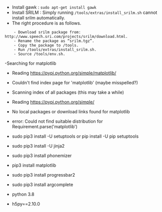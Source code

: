 - Install gawk : `sudo apt-get install gawk`
- Install SRILM : Simply running `/tools/extras/install_srilm.sh` cannot install srilm automatically.
- The right procedure is as follows.
```
    - Download srilm package from: http://www.speech.sri.com/projects/srilm/download.html.
    - Rename the package as “srilm.tgz”.
    - Copy the package to /tools.
    - Run /tools/extras/install_srilm.sh.
    - Source /tools/env.sh.
```
-Searching for matplotlib
  - Reading https://pypi.python.org/simple/matplotlib/
  - Couldn't find index page for 'matplotlib' (maybe misspelled?)
  - Scanning index of all packages (this may take a while)
  - Reading https://pypi.python.org/simple/
  - No local packages or download links found for matplotlib
  - error: Could not find suitable distribution for Requirement.parse('matplotlib')

- sudo pip3 install -U setuptools or pip install -U pip setuptools 
- sudo pip3 install -U jinja2
- sudo pip3 install phonemizer
- pip3 install matplotlib
- sudo pip3 install progressbar2
- sudo pip3 install argcomplete
- python 3.8
- h5py==2.10.0
